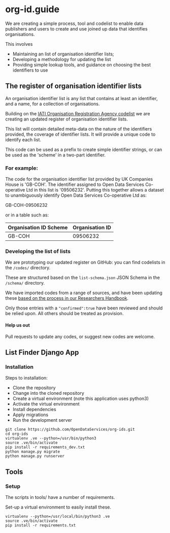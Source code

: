 # org-id.guide

We are creating a simple process, tool and codelist to enable data publishers and users to create and use joined up data that identifies organisations.

This involves

* Maintaining an list of organisation identifier lists;
* Developing a methodology for updating the list
* Providing simple lookup tools, and guidance on choosing the best identifiers to use

## The register of organisation identifier lists

An organisation identifier list is any list that contains at least an identifier, and a name, for a collection of organisations.

Building on the [IATI Organisation Registration Agency codelist](http://iatistandard.org/202/codelists/OrganisationRegistrationAgency/) we are creating an updated register of organisation identifier lists.

This list will contain detailed meta-data on the nature of the identifiers provided, the coverage of identifier lists. It will provide a unique code to identify each list.

This code can be used as a prefix to create simple identifier strings, or can be used as the 'scheme' in a two-part identifier.

### For example:

The code for the organisation identifier list provided by UK Companies House is 'GB-COH'. The identifier assigned to Open Data Services Co-operative Ltd in this list is '09506232'. Putting this together allows a dataset to unambiguously identify Open Data Services Co-operative Ltd as:

GB-COH-09506232

or in a table such as:

| Organisation ID Scheme | Organisation ID |
|------------------------|-----------------|
| GB-COH                 | 09506232        |

### Developing the list of lists

We are prototyping our updated register on GitHub: you can find codelists in the ```/codes/``` directory.

These are structured based on the ```list-schema.json``` JSON Schema in the ```/schema/``` directory.

We have imported codes from a range of sources, and have been updating these [based on the process in our Researchers Handbook](https://docs.google.com/document/d/1lkLjHxXaH9GuAR_g-pv9Qru28f1EeOMZtwXduVboMa4/edit#).

Only those entries with a ```"confirmed":true``` have been reviewed and should be relied upon. All others should be treated as provision.

#### Help us out

Pull requests to update any codes, or suggest new codes are welcome.


## List Finder Django App

### Installation
Steps to installation:

* Clone the repository
* Change into the cloned repository
* Create a virtual environment (note this application uses python3)
* Activate the virtual environment
* Install dependencies
* Apply migrations
* Run the development server

```
git clone https://github.com/OpenDataServices/org-ids.git
cd org-ids
virtualenv .ve --python=/usr/bin/python3
source .ve/bin/activate
pip install -r requirements_dev.txt
python manage.py migrate
python manage.py runserver
```


## Tools

### Setup

The scripts in tools/ have a number of requirements.

Set-up a virtual environment to easily install these.

```
virtualenv --python=/usr/local/bin/python3 .ve
source .ve/bin/activate
pip install -r requirements.txt
```
